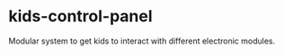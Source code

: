 kids-control-panel
====================

Modular system to get kids to interact with different electronic modules.


